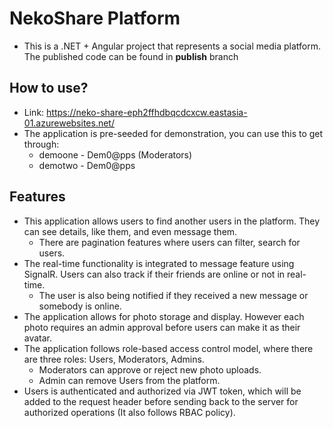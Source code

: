 ﻿# NekoShare Platform

- This is a .NET + Angular project that represents a social media platform. The published code can be found in **publish** branch

## How to use?
- Link: https://neko-share-eph2ffhdbqcdcxcw.eastasia-01.azurewebsites.net/
- The application is pre-seeded for demonstration, you can use this to get through:
    - demoone - Dem0@pps (Moderators)
    - demotwo - Dem0@pps

## Features
- This application allows users to find another users in the platform. They can see details, like them, and even message them.
    - There are pagination features where users can filter, search for users.
- The real-time functionality is integrated to message feature using SignalR. Users can also track if their friends are online or not in real-time.
    -  The user is also being notified if they received a new message or somebody is online.
- The application allows for photo storage and display. However each photo requires an admin approval before users can make it as their avatar.
- The application follows role-based access control model, where there are three roles: Users, Moderators, Admins.
    -  Moderators can approve or reject new photo uploads.
    -  Admin can remove Users from the platform.
- Users is authenticated and authorized via JWT token, which will be added to the request header before sending back to the server for authorized operations (It also follows RBAC policy).
